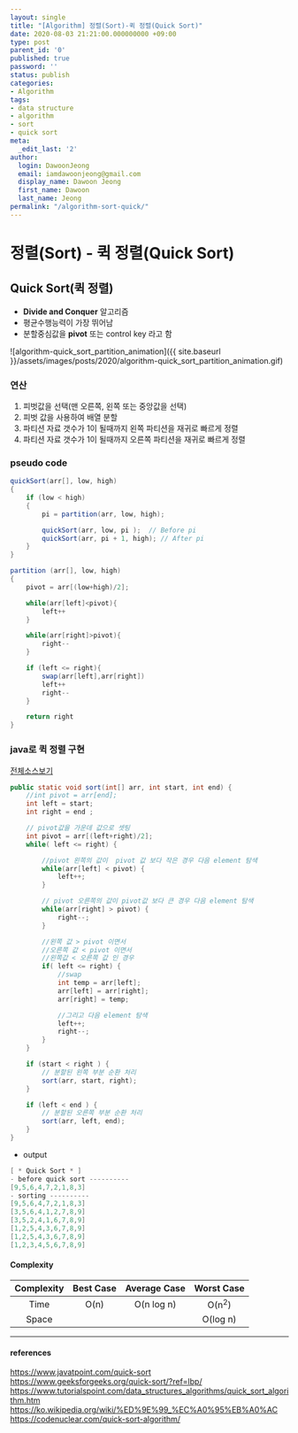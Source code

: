 ```yaml
---
layout: single
title: "[Algorithm] 정렬(Sort)-퀵 정렬(Quick Sort)"
date: 2020-08-03 21:21:00.000000000 +09:00
type: post
parent_id: '0'
published: true
password: ''
status: publish
categories:
- Algorithm
tags:
- data structure
- algorithm
- sort
- quick sort
meta:
  _edit_last: '2'
author:
  login: DawoonJeong
  email: iamdawoonjeong@gmail.com
  display_name: Dawoon Jeong
  first_name: Dawoon
  last_name: Jeong
permalink: "/algorithm-sort-quick/"
---
```

# 정렬(Sort) -  퀵 정렬(Quick Sort)

## Quick Sort(퀵 정렬)
- **Divide and Conquer** 알고리즘
- 평균수행능력이 가장 뛰어남
- 분할중심값을 **pivot** 또는 control key 라고 함

![algorithm-quick_sort_partition_animation]({{ site.baseurl }}/assets/images/posts/2020/algorithm-quick_sort_partition_animation.gif)


### 연산
1. 피벗값을 선택(맨 오른쪽, 왼쪽 또는 중앙값을 선택)
2. 피벗 값을 사용하여 배열 분할
3. 파티션 자료 갯수가 1이 될때까지 왼쪽 파티션을 재귀로 빠르게 정렬
4. 파티션 자료 갯수가 1이 될때까지 오른쪽 파티션을 재귀로 빠르게 정렬


### pseudo code


```java
quickSort(arr[], low, high)
{
    if (low < high)
    {
        pi = partition(arr, low, high);

        quickSort(arr, low, pi );  // Before pi
        quickSort(arr, pi + 1, high); // After pi
    }
}

partition (arr[], low, high)
{
    pivot = arr[(low+high)/2];  

    while(arr[left]<pivot){
        left++
    }

    while(arr[right]>pivot){
        right--
    }

    if (left <= right){
        swap(arr[left],arr[right])
        left++
        right--
    }

    return right
}
```   


### java로 퀵 정렬 구현

[전체소스보기](https://github.com/iamdawoonjeong/java-datastructure-algorithm/blob/master/java-algorithm-theory/src/sort/quick/QuickSortMain.java)


```java
public static void sort(int[] arr, int start, int end) {
    //int pivot = arr[end];
    int left = start;
    int right = end ;

    // pivot값을 가운데 값으로 셋팅
    int pivot = arr[(left+right)/2];
    while( left <= right) {

        //pivot 왼쪽의 값이  pivot 값 보다 작은 경우 다음 element 탐색
        while(arr[left] < pivot) {
            left++;
        }

        // pivot 오른쪽의 값이 pivot값 보다 큰 경우 다음 element 탐색
        while(arr[right] > pivot) {
            right--;
        }

        //왼쪽 값 > pivot 이면서
        //오른쪽 값 < pivot 이면서
        //왼쪽값 < 오른쪽 값 인 경우
        if( left <= right) {
            //swap
            int temp = arr[left];
            arr[left] = arr[right];
            arr[right] = temp;

            //그리고 다음 element 탐색
            left++;
            right--;
        }
    }

    if (start < right ) {
        // 분할된 왼쪽 부분 순환 처리
        sort(arr, start, right);
    }

    if (left < end ) {
        // 분할된 오른쪽 부분 순환 처리
        sort(arr, left, end);
    }
}
```  


- output


```java
[ * Quick Sort * ]
- before quick sort ----------
[9,5,6,4,7,2,1,8,3]
- sorting ----------
[9,5,6,4,7,2,1,8,3]
[3,5,6,4,1,2,7,8,9]
[3,5,2,4,1,6,7,8,9]
[1,2,5,4,3,6,7,8,9]
[1,2,5,4,3,6,7,8,9]
[1,2,3,4,5,6,7,8,9]
```


#### Complexity


| Complexity | Best Case | Average Case | Worst Case |
|:--------:|:--------:|:--------:|:--------:|
| Time | O(n) | O(n log n) | O(n<sup>2</sup>) |
| Space | | | O(log n) |


---

#### references
<https://www.javatpoint.com/quick-sort>  
<https://www.geeksforgeeks.org/quick-sort/?ref=lbp/>  
<https://www.tutorialspoint.com/data_structures_algorithms/quick_sort_algorithm.htm>  
<https://ko.wikipedia.org/wiki/%ED%9E%99_%EC%A0%95%EB%A0%AC>  
<https://codenuclear.com/quick-sort-algorithm/>
